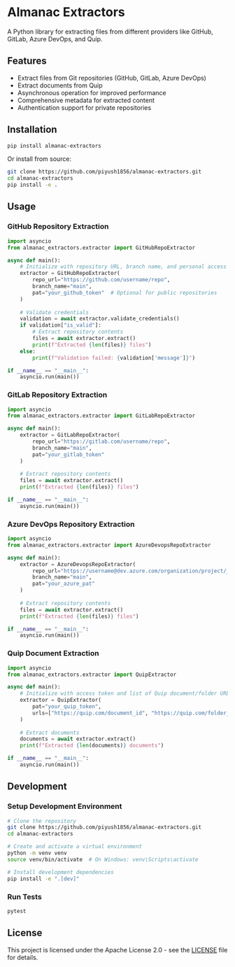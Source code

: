 # Almanac Extractors

A Python library for extracting files from different providers like GitHub, GitLab, Azure DevOps, and Quip.

## Features

- Extract files from Git repositories (GitHub, GitLab, Azure DevOps)
- Extract documents from Quip
- Asynchronous operation for improved performance
- Comprehensive metadata for extracted content
- Authentication support for private repositories

## Installation

```bash
pip install almanac-extractors
```

Or install from source:

```bash
git clone https://github.com/piyush1856/almanac-extractors.git
cd almanac-extractors
pip install -e .
```

## Usage

### GitHub Repository Extraction

```python
import asyncio
from almanac_extractors.extractor import GitHubRepoExtractor

async def main():
    # Initialize with repository URL, branch name, and personal access token (optional for public repos)
    extractor = GitHubRepoExtractor(
        repo_url="https://github.com/username/repo",
        branch_name="main",
        pat="your_github_token"  # Optional for public repositories
    )
    
    # Validate credentials
    validation = await extractor.validate_credentials()
    if validation["is_valid"]:
        # Extract repository contents
        files = await extractor.extract()
        print(f"Extracted {len(files)} files")
    else:
        print(f"Validation failed: {validation['message']}")

if __name__ == "__main__":
    asyncio.run(main())
```

### GitLab Repository Extraction

```python
import asyncio
from almanac_extractors.extractor import GitLabRepoExtractor

async def main():
    extractor = GitLabRepoExtractor(
        repo_url="https://gitlab.com/username/repo",
        branch_name="main",
        pat="your_gitlab_token"
    )
    
    # Extract repository contents
    files = await extractor.extract()
    print(f"Extracted {len(files)} files")

if __name__ == "__main__":
    asyncio.run(main())
```

### Azure DevOps Repository Extraction

```python
import asyncio
from almanac_extractors.extractor import AzureDevopsRepoExtractor

async def main():
    extractor = AzureDevopsRepoExtractor(
        repo_url="https://username@dev.azure.com/organization/project/_git/repo",
        branch_name="main",
        pat="your_azure_pat"
    )
    
    # Extract repository contents
    files = await extractor.extract()
    print(f"Extracted {len(files)} files")

if __name__ == "__main__":
    asyncio.run(main())
```

### Quip Document Extraction

```python
import asyncio
from almanac_extractors.extractor import QuipExtractor

async def main():
    # Initialize with access token and list of Quip document/folder URLs
    extractor = QuipExtractor(
        pat="your_quip_token",
        urls=["https://quip.com/document_id", "https://quip.com/folder_id"]
    )
    
    # Extract documents
    documents = await extractor.extract()
    print(f"Extracted {len(documents)} documents")

if __name__ == "__main__":
    asyncio.run(main())
```

## Development

### Setup Development Environment

```bash
# Clone the repository
git clone https://github.com/piyush1856/almanac-extractors.git
cd almanac-extractors

# Create and activate a virtual environment
python -m venv venv
source venv/bin/activate  # On Windows: venv\Scripts\activate

# Install development dependencies
pip install -e ".[dev]"
```

### Run Tests

```bash
pytest
```

## License

This project is licensed under the Apache License 2.0 - see the [LICENSE](LICENSE) file for details.
